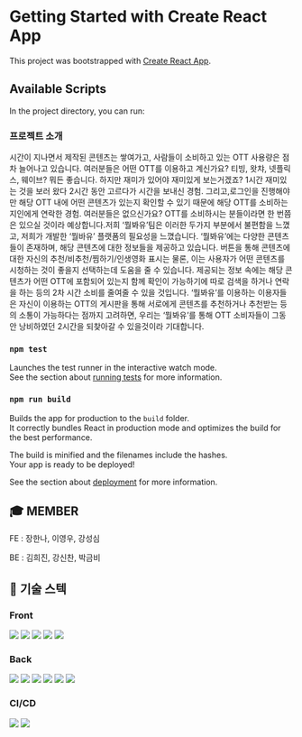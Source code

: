 # Getting Started with Create React App

This project was bootstrapped with [Create React App](https://github.com/facebook/create-react-app).

## Available Scripts

In the project directory, you can run:

### 프로젝트 소개

시간이 지나면서 제작된 콘텐츠는 쌓여가고, 사람들이 소비하고 있는 OTT 사용량은 점차 늘어나고 있습니다. 여러분들은 어떤 OTT를 이용하고 계신가요? 티빙, 왓챠, 넷플릭스, 웨이브? 뭐든 좋습니다.
하지만 재미가 있어야 재미있게 보는거겠죠? 1시간 재미있는 것을 보러 왔다 2시간 동안 고르다가 시간을 보내신 경험. 그리고,로그인을 진행해야만 해당 OTT 내에 어떤 콘텐츠가 있는지 확인할 수 있기 때문에 해당 OTT를 소비하는 지인에게 연락한 경험. 여러분들은 없으신가요?
OTT를 소비하시는 분들이라면 한 번쯤은 있으실 것이라 예상합니다.저희 ‘뭘봐유’팀은 이러한 두가지 부분에서 불편함을 느꼈고, 저희가 개발한 ‘뭘바유’ 플랫폼의 필요성을 느꼈습니다. 
‘뭘봐유’에는 다양한 콘텐츠들이 존재하며, 해당 콘텐츠에 대한 정보들을 제공하고 있습니다. 버튼을 통해 콘텐츠에 대한 자신의 추천/비추천/찜하기/인생영화 표시는 물론, 이는 사용자가 어떤 콘텐츠를 시청하는 것이 좋을지 선택하는데 도움을 줄 수 있습니다.
제공되는 정보 속에는 해당 콘텐츠가 어떤 OTT에 포함되어 있는지 함께 확인이 가능하기에 따로 검색을 하거나 연락을 하는 등의 2차 시간 소비를 줄여줄 수 있을 것입니다.
‘뭘봐유’를 이용하는 이용자들은 자신이 이용하는 OTT의 게시판을 통해 서로에게 콘텐츠를 추천하거나 추천받는 등의 소통이 가능하다는 점까지 고려하면, 우리는 ‘뭘봐유’를 통해 OTT 소비자들이 그동안 낭비하였던 2시간을 되찾아갈 수 있을것이라 기대합니다.


### `npm test`

Launches the test runner in the interactive watch mode.\
See the section about [running tests](https://facebook.github.io/create-react-app/docs/running-tests) for more information.

### `npm run build`

Builds the app for production to the `build` folder.\
It correctly bundles React in production mode and optimizes the build for the best performance.

The build is minified and the filenames include the hashes.\
Your app is ready to be deployed!

See the section about [deployment](https://facebook.github.io/create-react-app/docs/deployment) for more information.

## :mortar_board: MEMBER
FE : 장한나, 이영우, 강성심

BE : 김희진, 강신찬, 박금비

## :low_brightness: 기술 스텍
### Front

  <img src="https://img.shields.io/badge/React-61DAFB?style=flat&logo=React&logoColor=white"/>

  <img src="https://img.shields.io/badge/styled-components-DB7093?style=flat&logo=styled-components&logoColor=white"/>

  <img src="https://img.shields.io/badge/Redux-764ABC?style=flat&logo=Redux&logoColor=white"/>

  <img src="https://img.shields.io/badge/Axios-5A29E4?style=flat&logo=Axios&logoColor=white"/>

  <img src="https://img.shields.io/badge/React Router-CA4245?style=flat&logo=React Router&logoColor=white"/>

### Back

<img src="https://img.shields.io/badge/spring-6DB33F?style=for-the-badge&logo=spring&logoColor=white"/>

<img src="https://img.shields.io/badge/springBoot-6DB33F?style=for-the-badge&logo=springBoot&logoColor=white"/>

<img src="https://img.shields.io/badge/JAVA-F05032?style=for-the-badge&logo=JAVA&logoColor=white"/>

<img src="https://img.shields.io/badge/MySQL-4479A1?style=for-the-badge&logo=MySQL&logoColor=white"/>

<img src="https://img.shields.io/badge/Apache-D22128?style=for-the-badge&logo=Apache&logoColor=white"/>

<img src="https://img.shields.io/badge/SpringSecurity-6DB33F?style=for-the-badge&logo=SpringSecurity&logoColor=white"/>


### CI/CD

  <img src="https://img.shields.io/badge/Amazon S3-569A31?style=flat&logo=Amazon S3&logoColor=white"/>

  <img src="https://img.shields.io/badge/Amazon EC2-FF9900?style=flat&logo=Amazon EC2&logoColor=white"/>
